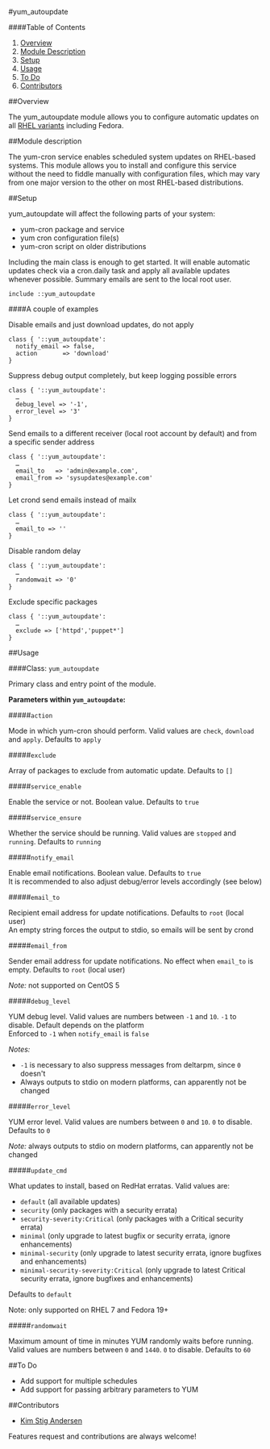 #yum_autoupdate

####Table of Contents

1. [Overview](#overview)
2. [Module Description](#module-description)
3. [Setup](#setup)
4. [Usage](#usage)
5. [To Do](#to-do)
6. [Contributors](#contributors)

##Overview

The yum_autoupdate module allows you to configure automatic updates on all [RHEL variants](http://en.wikipedia.org/wiki/List_of_Linux_distributions#RHEL-based) including Fedora.

##Module description

The yum-cron service enables scheduled system updates on RHEL-based systems. This module allows you to install and configure this service without the need to fiddle manually with configuration files, which may vary from one major version to the other on most RHEL-based distributions.

##Setup

yum_autoupdate will affect the following parts of your system:

* yum-cron package and service
* yum cron configuration file(s)
* yum-cron script on older distributions

Including the main class is enough to get started. It will enable automatic updates check via a cron.daily task and apply all available updates whenever possible. Summary emails are sent to the local root user.

```puppet
include ::yum_autoupdate
```

####A couple of examples

Disable emails and just download updates, do not apply

```puppet
class { '::yum_autoupdate':
  notify_email => false,
  action       => 'download'
}
```

Suppress debug output completely, but keep logging possible errors

```puppet
class { '::yum_autoupdate':
  …
  debug_level => '-1',
  error_level => '3'
}
```

Send emails to a different receiver (local root account by default) and from a specific sender address 

```puppet
class { '::yum_autoupdate':
  …
  email_to   => 'admin@example.com',
  email_from => 'sysupdates@example.com'
}
```

Let crond send emails instead of mailx

```puppet
class { '::yum_autoupdate':
  …
  email_to => ''
}
```

Disable random delay

```puppet
class { '::yum_autoupdate':
  …
  randomwait => '0'
}
```

Exclude specific packages

```puppet
class { '::yum_autoupdate':
  …
  exclude => ['httpd','puppet*']
}
```

##Usage

####Class: `yum_autoupdate`

Primary class and entry point of the module.

**Parameters within `yum_autoupdate`:**

#####`action`

Mode in which yum-cron should perform. Valid values are `check`, `download` and `apply`. Defaults to `apply`

#####`exclude`

Array of packages to exclude from automatic update. Defaults to `[]`

#####`service_enable`

Enable the service or not. Boolean value. Defaults to `true`

#####`service_ensure`

Whether the service should be running. Valid values are `stopped` and `running`. Defaults to `running`

#####`notify_email`

Enable email notifications. Boolean value. Defaults to `true`  
It is recommended to also adjust debug/error levels accordingly (see below) 

#####`email_to`

Recipient email address for update notifications. Defaults to `root` (local user)  
An empty string forces the output to stdio, so emails will be sent by crond

#####`email_from`

Sender email address for update notifications. No effect when `email_to` is empty. Defaults to `root` (local user)

*Note:* not supported on CentOS 5

#####`debug_level`

YUM debug level. Valid values are numbers between `-1` and `10`. `-1` to disable. Default depends on the platform  
Enforced to `-1` when `notify_email` is `false`

*Notes:*
* `-1` is necessary to also suppress messages from deltarpm, since `0` doesn't
* Always outputs to stdio on modern platforms, can apparently not be changed

#####`error_level`

YUM error level. Valid values are numbers between `0` and `10`. `0` to disable. Defaults to `0`

*Note:* always outputs to stdio on modern platforms, can apparently not be changed

#####`update_cmd`

What updates to install, based on RedHat erratas. Valid values are:
* `default` (all available updates)
* `security` (only packages with a security errata)
* `security-severity:Critical` (only packages with a Critical security errata)
* `minimal` (only upgrade to latest bugfix or security errata, ignore enhancements)
* `minimal-security` (only upgrade to latest security errata, ignore bugfixes and enhancements)
* `minimal-security-severity:Critical` (only upgrade to latest Critical security errata, ignore bugfixes and enhancements)

Defaults to `default`

Note: only supported on RHEL 7 and Fedora 19+

#####`randomwait`

Maximum amount of time in minutes YUM randomly waits before running. Valid values are numbers between `0` and `1440`. `0` to disable. Defaults to `60`

##To Do

* Add support for multiple schedules
* Add support for passing arbitrary parameters to YUM

##Contributors

* [Kim Stig Andersen](https://github.com/ksaio)

Features request and contributions are always welcome!
